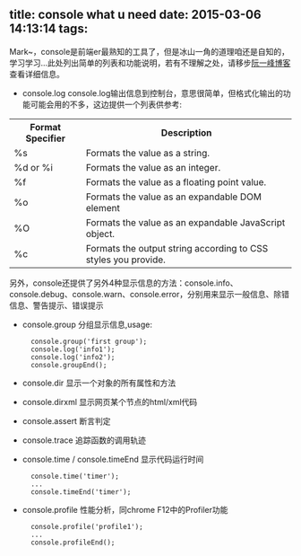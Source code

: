 title: console what u need
date: 2015-03-06 14:13:14
tags:
---
Mark~，console是前端er最熟知的工具了，但是冰山一角的道理咱还是自知的，学习学习...此处列出简单的列表和功能说明，若有不理解之处，请移步[阮一峰博客](http://www.ruanyifeng.com/blog/2011/03/firebug_console_tutorial.html)查看详细信息。

* console.log
console.log输出信息到控制台，意思很简单，但格式化输出的功能可能会用的不多，这边提供一个列表供参考:
<table><tr><th>Format Specifier</th><th>Description</th></tr><tr><td>%s</td><td>Formats the value as a string.</td></tr><tr><td>%d or %i</td><td>Formats the value as an integer.</td></tr><tr><td>%f</td><td>Formats the value as a floating point value.</td></tr><tr><td>%o</td><td>Formats the value as an expandable DOM element</td></tr><tr><td>%O</td><td>Formats the value as an expandable JavaScript object.</td></tr><tr><td>%c</td><td>Formats the output string according to CSS styles you provide.</td></tr></table>

另外，console还提供了另外4种显示信息的方法：console.info、console.debug、console.warn、console.error，分别用来显示一般信息、除错信息、警告提示、错误提示

* console.group
分组显示信息,usage:

        console.group('first group');
        console.log('info1');
        console.log('info2');
        console.groupEnd();

* console.dir
显示一个对象的所有属性和方法

* console.dirxml
显示网页某个节点的html/xml代码

* console.assert
断言判定

* console.trace
追踪函数的调用轨迹

* console.time / console.timeEnd
显示代码运行时间


        console.time('timer');
        ...
        console.timeEnd('timer');

* console.profile
性能分析，同chrome F12中的Profiler功能


        console.profile('profile1');
        ...
        console.profileEnd();